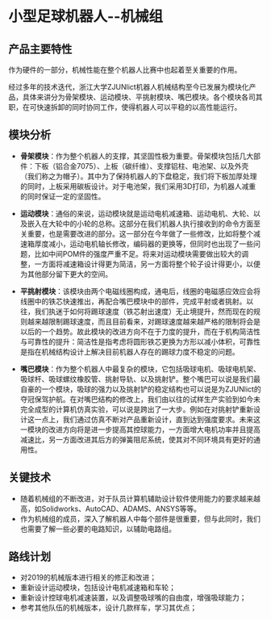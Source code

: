 # 小型足球机器人--机械组

## 产品主要特性

作为硬件的一部分，机械性能在整个机器人比赛中也起着至关重要的作用。

经过多年的技术迭代，浙江大学ZJUNlict机器人机械结构至今已发展为模块化产品，具体来讲分为骨架模块、运动模块、平挑射模块、嘴巴模块。各个模块各司其职，在可快速拆卸的同时协同工作，使得机器人可以平稳的以高性能运行。


## 模块分析

* **骨架模块**：作为整个机器人的支撑，其坚固性极为重要。骨架模块包括几大部件：下板（铝合金7075）、上板（碳纤维）、支撑铝柱、电池架、以及外壳（我们称之为帽子）。其中为了保持机器人的下盘稳定，我们将下板加厚处理的同时，上板采用碳板设计。对于电池架，我们采用3D打印，为机器人减重的同时保证一定的坚固性。

* **运动模块**：通俗的来说，运动模块就是运动电机减速箱、运动电机、大轮、以及嵌入在大轮中的小轮的总称。这部分在我们机器人执行接收到的命令方面至关重要，也是需要改进的部分。这一部分在今年做了一些修改，比如将整个减速箱厚度减小，运动电机轴长修改，编码器的更换等，但同时也出现了一些问题，比如中间POM件的强度严重不足。将来对运动模块需要做出较大的调整，一方面将减速箱设计得更为简洁，另一方面将整个轮子设计得更小，以便为其他部分留下更大的空间。

* **平挑射模块**：该模块由两个电磁线圈构成，通电后，线圈的电磁感应效应会将线圈中的铁芯快速推出，再配合嘴巴模块中的部件，完成平射或者挑射。以往，我们执迷于如何将踢球速度（铁芯射出速度）无止境提升，然而现在的规则越来越限制踢球速度，而且目前看来，对踢球速度越来越严格的限制将会是以后的一个趋势。故此模块的改进方向不在于力度的提升，而在于机构简洁性与可靠性的提升：简洁性是指考虑将圆形铁芯更换为方形以减小体积，可靠性是指在机械结构设计上解决目前机器人存在的踢球力度不稳定的问题。

* **嘴巴模块**：作为整个机器人中最复杂的模块，它包括吸球电机、吸球电机架、吸球杆、吸球螺纹橡胶管、挑射导轨、以及挑射铲。整个嘴巴可以说是我们最自豪的一个模块，吸球的强力以及挑射铲的稳定结构也可以说是为ZJUNlict的夺冠保驾护航。在对嘴巴结构的修改上，我们由以往的试样生产实验到如今未完全成型的计算机仿真实验，可以说是跨出了一大步。例如在对挑射铲重新设计这一点上，我们通过仿真不断对产品重新设计，直到达到强度要求。未来这一模块的改进方向将是进一步提高其控球能力，一方面增大电机功率并且提高减速比，另一方面改进其后方的弹簧阻尼系统，使其对不同环境具有更好的通用性。

## 关键技术

* 随着机械组的不断改进，对于队员计算机辅助设计软件使用能力的要求越来越高，如Solidworks、AutoCAD、ADAMS、ANSYS等等。
* 作为机械组的成员，深入了解机器人中每个部件是很重要，但与此同时，我们也需要了解一些必要的电路知识，以辅助电路组。

## 路线计划

* 对2019的机械版本进行相关的修正和改进；
* 重新设计运动模块，包括设计电机减速箱和车轮；
* 重新设计控球电机减速装置，以及调整吸球嘴的自由度，增强吸球能力；
* 参考其他队伍的机械版本，设计几款样车，学习其优点；

